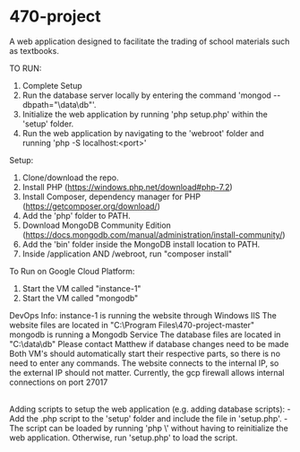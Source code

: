 # 470-project

A web application designed to facilitate the trading of school materials such as textbooks.

TO RUN:
1. Complete Setup
2. Run the database server locally by entering the command 'mongod --dbpath="\data\db"'.
3. Initialize the web application by running 'php setup.php' within the 'setup' folder.
4. Run the web application by navigating to the 'webroot' folder and running 'php -S localhost:\<port\>'

Setup:
1. Clone/download the repo.
2. Install PHP (https://windows.php.net/download#php-7.2)
3. Install Composer, dependency manager for PHP (https://getcomposer.org/download/)
4. Add the 'php' folder to PATH.
5. Download MongoDB Community Edition (https://docs.mongodb.com/manual/administration/install-community/)
6. Add the 'bin' folder inside the MongoDB install location to PATH.
7. Inside /application AND /webroot, run "composer install"

To Run on Google Cloud Platform:
1. Start the VM called "instance-1"
2. Start the VM called "mongodb"

DevOps Info:
instance-1 is running the website through Windows IIS
The website files are located in "C:\Program Files\470-project-master"
mongodb is running a Mongodb Service
The database files are located in "C:\data\db"
Please contact Matthew if database changes need to be made
Both VM's should automatically start their respective parts, so there is no need to enter any commands.
The website connects to the internal IP, so the external IP should not matter.
Currently, the gcp firewall allows internal connections on port 27017


<br>
Adding scripts to setup the web application (e.g. adding database scripts):
- Add the .php script to the 'setup' folder and include the file in 'setup.php'.
- The script can be loaded by running 'php \<scriptname\>' without having to reinitialize the web application. Otherwise, run 'setup.php' to load the script.
